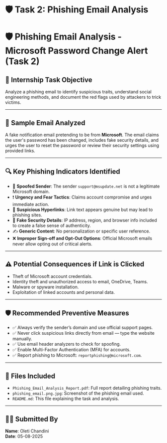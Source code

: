 # 🛡️ Task 2: Phishing Email Analysis  

# 🛡️ Phishing Email Analysis - Microsoft Password Change Alert (Task 2)

## 📌 Internship Task Objective
Analyze a phishing email to identify suspicious traits, understand social engineering methods, and document the red flags used by attackers to trick victims.

---

## 📨 Sample Email Analyzed
A fake notification email pretending to be from **Microsoft**. The email claims the user's password has been changed, includes fake security details, and urges the user to reset the password or review their security settings using provided links.

---

## 🔍 Key Phishing Indicators Identified

- 🚩 **Spoofed Sender**: The sender `support@msupdate.net` is not a legitimate Microsoft domain.
- ❗ **Urgency and Fear Tactics**: Claims account compromise and urges immediate action.
- 🔗 **Suspicious Hyperlinks**: Link text appears genuine but may lead to phishing sites.
- 📄 **Fake Security Details**: IP address, region, and browser info included to create a false sense of authenticity.
- ✍️ **Generic Content**: No personalization or specific user reference.
- ❌ **Improper Sign-off and Opt-Out Options**: Official Microsoft emails never allow opting out of critical alerts.

---

## ⚠️ Potential Consequences if Link is Clicked

- Theft of Microsoft account credentials.
- Identity theft and unauthorized access to email, OneDrive, Teams.
- Malware or spyware installation.
- Exploitation of linked accounts and personal data.

---

## 🛡 Recommended Preventive Measures

- ✅ Always verify the sender’s domain and use official support pages.
- ✅ Never click suspicious links directly from email — type the website manually.
- ✅ Use email header analyzers to check for spoofing.
- ✅ Enable Multi-Factor Authentication (MFA) for accounts.
- ✅ Report phishing to Microsoft: `reportphishing@microsoft.com`.

---

## 📄 Files Included

- `Phishing_Email_Analysis_Report.pdf`: Full report detailing phishing traits.
- `phishing_email.png.jpg`: Screenshot of the phishing email used.
- `README.md`: This file explaining the task and analysis.

---

## 👩‍💻 Submitted By

**Name**: Oleti Chandini  
**Date**: 05-08-2025
